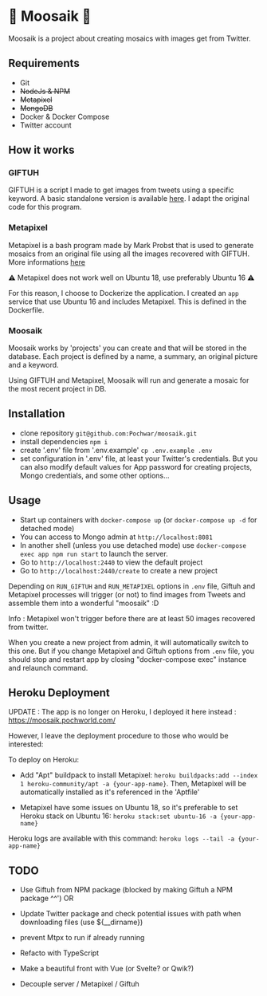 # 🦌 Moosaik 🦌

Moosaik is a project about creating mosaics with images get from Twitter.

## Requirements

- Git
- ~~NodeJs & NPM~~
- ~~Metapixel~~
- ~~MongoDB~~
- Docker & Docker Compose
- Twitter account

## How it works

### GIFTUH
GIFTUH is a script I made to get images from tweets using a specific keyword. A basic standalone version is available [here](https://github.com/Pochwar/giftuh). I adapt the original code for this program.

### Metapixel

Metapixel is a bash program made by Mark Probst that is used to generate mosaics from an original file using all the images recovered with GIFTUH. More informations [here](https://github.com/schani/metapixel)

⚠ Metapixel does not work well on Ubuntu 18, use preferably Ubuntu 16 ⚠ 

For this reason, I choose to Dockerize the application. I created an `app` service that use Ubuntu 16 and includes Metapixel. This is defined in the Dockerfile.

### Moosaik

Moosaik works by 'projects' you can create and that will be stored in the database. Each project is defined by a name, a summary, an original picture and a keyword.

Using GIFTUH and Metapixel, Moosaik will run and generate a mosaic for the most recent project in DB.

## Installation

- clone repository `git@github.com:Pochwar/moosaik.git`
- install dependencies `npm i`
- create '.env' file from '.env.example' `cp .env.example .env`
- set configuration in '.env' file, at least your Twitter's credentials. But you can also modify default values for App password for creating projects, Mongo credentials, and some other options...

## Usage

- Start up containers with `docker-compose up` (or `docker-compose up -d` for detached mode)
- You can access to Mongo admin at `http://localhost:8081`
- In another shell (unless you use detached mode) use `docker-compose exec app npm run start` to launch the server.
- Go to `http://localhost:2440` to view the default project
- Go to `http://localhost:2440/create` to create a new project

Depending on `RUN_GIFTUH` and `RUN_METAPIXEL` options in `.env` file, Giftuh and Metapixel processes will trigger (or not) to find images from Tweets and assemble them into a wonderful "moosaik" :D

Info : Metapixel won't trigger before there are at least 50 images recovered from twitter.

When you create a new project from admin, it will automatically switch to this one. But if you change Metapixel and Giftuh options from `.env` file, you should stop and restart app by closing "docker-compose exec" instance and relaunch command.

## Heroku Deployment

UPDATE : The app is no longer on Heroku, I deployed it here instead : https://moosaik.pochworld.com/

However, I leave the deployment procedure to those who would be interested:

To deploy on Heroku:

- Add "Apt" buildpack to install Metapixel: `heroku buildpacks:add --index 1 heroku-community/apt -a {your-app-name}`. Then, Metapixel will be automatically installed as it's referenced in the 'Aptfile'

- Metapixel have some issues on Ubuntu 18, so it's preferable to set Heroku stack on Ubuntu 16: `heroku stack:set ubuntu-16 -a {your-app-name}`

Heroku logs are available with this command: `heroku logs --tail -a {your-app-name}`


## TODO
- Use Giftuh from NPM package (blocked by making Giftuh a NPM package ^^')
OR
- Update Twitter package and check potential issues with path when downloading files (use ${__dirname})

- prevent Mtpx to run if already running

- Refacto with TypeScript
- Make a beautiful front with Vue (or Svelte? or Qwik?)

- Decouple server / Metapixel / Giftuh
